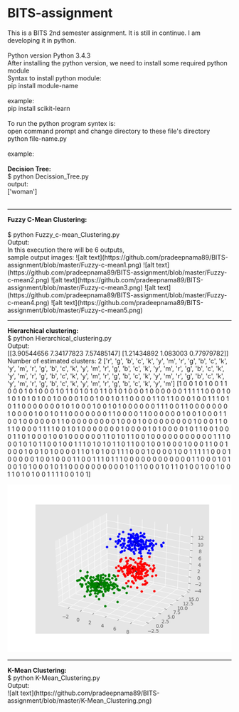 # BITS-assignment
This is a BITS 2nd semester assignment. It is still in continue. I am developing it in python.
<br>
<br>
Python version Python 3.4.3
<br>
After installing the python version, we need to install some required python module<br>
Syntax to install python module:<br>
pip install module-name<br>
<br>
example:<br>
pip install scikit-learn<br>
<br>
To run the python program syntex is:<br>
open command prompt and change directory to these file's directory <br>
python file-name.py<br>
<br>
example:<br>
<br>
<strong>Decision Tree:</strong>
<br>
$ python Decission_Tree.py<br>
output:<br>
['woman']<br>
<br>
<hr>
<strong>Fuzzy C-Mean Clustering:</strong><br>
<br>
$ python Fuzzy_c-mean_Clustering.py<br>
Output:<br>
In this execution there will be 6 outputs,<br> 
sample output images:
![alt text](https://github.com/pradeepnama89/BITS-assignment/blob/master/Fuzzy-c-mean1.png)
![alt text](https://github.com/pradeepnama89/BITS-assignment/blob/master/Fuzzy-c-mean2.png)
![alt text](https://github.com/pradeepnama89/BITS-assignment/blob/master/Fuzzy-c-mean3.png)
![alt text](https://github.com/pradeepnama89/BITS-assignment/blob/master/Fuzzy-c-mean4.png)
![alt text](https://github.com/pradeepnama89/BITS-assignment/blob/master/Fuzzy-c-mean5.png)


<hr>
<strong>Hierarchical clustering:</strong>
<br>
$ python Hierarchical_clustering.py<br>
Output:<br>
[[3.90544656 7.34177823 7.57485147]
 [1.21434892 1.083003   0.77979782]]
Number of estimated clusters: 2
['r', 'g', 'b', 'c', 'k', 'y', 'm', 'r', 'g', 'b', 'c', 'k', 'y', 'm', 'r', 'g',                                                                                                                 'b', 'c', 'k', 'y', 'm', 'r', 'g', 'b', 'c', 'k', 'y', 'm', 'r', 'g', 'b', 'c',                                                                                                                 'k', 'y', 'm', 'r', 'g', 'b', 'c', 'k', 'y', 'm', 'r', 'g', 'b', 'c', 'k', 'y',                                                                                                                 'm', 'r', 'g', 'b', 'c', 'k', 'y', 'm', 'r', 'g', 'b', 'c', 'k', 'y', 'm', 'r',                                                                                                                 'g', 'b', 'c', 'k', 'y', 'm']
[1 0 0 1 0 1 0 0 1 1 0 0 0 1 0 1 0 0 0 1 0 1 1 0 1 0 1 0 1 1 0 1 0 1 0 0 0
 1 0 0 0 0 0 0 1 1 1 1 1 0 0 0 1 0 1 0 1 0 1 0 1 0 0 1 0 0 0 0 1 0 0 1 0 0
 1 0 1 1 0 0 0 0 1 1 0 1 1 0 0 0 1 0 0 1 1 1 0 1 0 1 1 0 0 0 0 0 0 0 1 0 1
 0 0 0 1 0 0 1 0 1 0 0 0 0 0 0 1 1 1 0 0 1 1 0 0 0 0 0 0 0 1 0 0 0 0 1 0 0
 1 0 1 1 0 0 0 0 0 0 0 1 1 0 0 0 0 1 1 0 0 0 0 0 0 1 0 0 1 0 0 0 1 1 0 0 1
 0 0 0 0 0 0 1 1 0 0 0 0 0 0 0 0 0 1 0 0 0 1 0 0 0 0 0 0 0 0 0 1 0 0 0 1 1
 0 1 1 0 0 0 0 1 1 1 1 0 0 1 0 1 0 0 0 0 0 0 0 1 0 0 0 0 1 0 1 0 0 0 0 1 0
 1 1 0 0 1 0 0 0 1 1 0 1 0 0 0 1 0 0 1 0 0 0 0 0 0 1 1 0 1 0 1 1 0 0 1 0 0
 0 0 0 0 0 0 0 0 0 1 1 1 0 0 0 1 0 1 0 1 1 0 0 1 0 0 1 1 1 0 1 0 1 0 1 1 0
 1 1 0 0 1 0 0 1 0 0 0 1 0 0 0 1 1 0 0 1 0 0 0 1 0 0 1 0 1 0 0 0 0 1 1 0 1
 0 1 0 0 1 1 1 0 0 0 1 0 0 0 0 1 0 0 1 1 1 1 1 0 0 0 1 0 0 0 0 0 1 0 0 1 0
 0 0 1 1 0 0 1 1 1 0 1 1 1 0 0 0 0 0 0 0 0 0 0 0 0 1 1 0 0 0 1 0 1 0 0 1 0
 1 0 0 0 1 0 1 1 0 0 0 0 0 0 0 0 0 0 1 0 1 1 0 0 0 1 0 1 1 0 1 0 0 1 0 0 1
 0 0 1 1 0 1 0 1 0 0 1 1 1 1 0 0 1 0 1]

![alt text](https://github.com/pradeepnama89/BITS-assignment/blob/master/Hierarchical_clustering.png)

<hr>
<strong>K-Mean Clustering:</strong>
<br>
$ python K-Mean_Clustering.py<br>
Output:<br>
![alt text](https://github.com/pradeepnama89/BITS-assignment/blob/master/K-Mean_Clustering.png)

